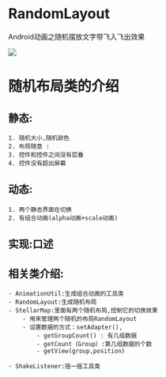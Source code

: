 # RandomLayout
Android动画之随机摆放文字带飞入飞出效果

![](https://camo.githubusercontent.com/8374bc5b7feb5afd17c6c4962ae1ae8ca9ba2c00/687474703a2f2f61332e717069632e636e2f7073623f2f56313379796654393349326a676c2f716944526e355371636d44664f4d49576d5734766e526c354d413846572a7655525a6c775a692e38344355212f622f64427742414141414141414126626f3d62774747416741414141414346396b212672663d7669657765725f34)

# 随机布局类的介绍
## 静态:
	1. 随机大小,随机颜色
	2. 布局随意 :
	3. 控件和控件之间没有层叠
	4. 控件没有超出屏幕
## 动态:
	1. 两个静态界面在切换
	2. 有组合动画(alpha动画+scale动画)
## 实现:口述
## 相关类介绍:

	- AnimationUtil:生成组合动画的工具类
	- RandomLayout:生成随机布局
	- StellarMap:里面有两个随机布局,控制它的切换效果
        - 用来管理两个随机的布局RandomLayout
    	- 设置数据的方式：setAdapter(),
    	    - getGroupCount() : 有几组数据
    	    - getCount（Group）:第几组数据的个数
    	    - getView(group,position)

	- ShakeListener:摇一摇工具类